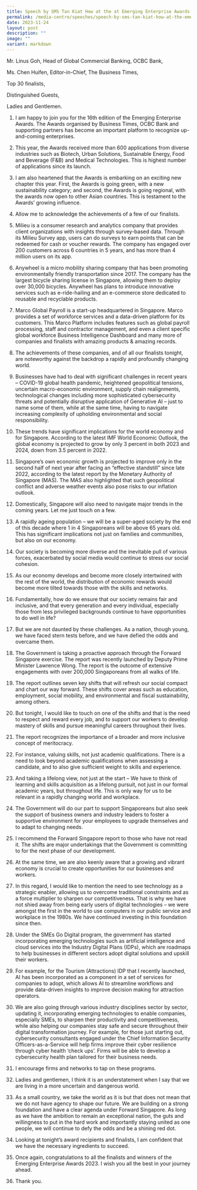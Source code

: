 ```yaml
---
title: Speech by SMS Tan Kiat How at the at Emerging Enterprise Awards (EEA) 2023
permalink: /media-centre/speeches/speech-by-sms-tan-kiat-how-at-the-emerging-enterprise-awards-2023/
date: 2023-11-24
layout: post
description: ""
image: ""
variant: markdown
---
```

Mr. Linus Goh, Head of Global Commercial Banking, OCBC Bank,

Ms. Chen Huifen, Editor-in-Chief, The Business Times,

Top 30 finalists,

Distinguished Guests,

Ladies and Gentlemen.

1.  I am happy to join you for the 16th edition of the Emerging Enterprise Awards. The Awards organised by Business Times, OCBC Bank and supporting partners has become an important platform to recognize up-and-coming enterprises.

2.  This year, the Awards received more than 600 applications from diverse industries such as Biotech, Urban Solutions, Sustainable Energy, Food and Beverage (F&B) and Medical Technologies. This is highest number of applications since its launch.

3.  I am also heartened that the Awards is embarking on an exciting new chapter this year. First, the Awards is going green, with a new sustainability category; and second, the Awards is going regional, with the awards now open to other Asian countries. This is testament to the Awards’ growing influence.

4.  Allow me to acknowledge the achievements of a few of our finalists.

5.  Milieu is a consumer research and analytics company that provides client organizations with insights through survey-based data. Through its Milieu Survey app, users can do surveys to earn points that can be redeemed for cash or voucher rewards. The company has engaged over 200 customers across 6 countries in 5 years, and has more than 4 million users on its app.

6.  Anywheel is a micro mobility sharing company that has been promoting environmentally friendly transportation since 2017. The company has the largest bicycle sharing license in Singapore, allowing them to deploy over 30,000 bicycles. Anywheel has plans to introduce innovative services such as e-ride-hailing and an e-commerce store dedicated to reusable and recyclable products.

7.  Marco Global Payroll is a start-up headquartered in Singapore. Marco provides a set of workforce services and a data-driven platform for its customers. This Marco Platform includes features such as global payroll processing, staff and contractor management, and even a client specific global workforce Business Intelligence Dashboard and many more of companies and finalists with amazing products & amazing records.
8.  The achievements of these companies, and of all our finalists tonight, are noteworthy against the backdrop a rapidly and profoundly changing world.

9.  Businesses have had to deal with significant challenges in recent years – COVID-19 global health pandemic, heightened geopolitical tensions, uncertain macro-economic environment, supply chain realignments, technological changes including more sophisticated cybersecurity threats and potentially disruptive application of Generative AI – just to name some of them, while at the same time, having to navigate increasing complexity of upholding environmental and social responsibility.

10.  These trends have significant implications for the world economy and for Singapore. According to the latest IMF World Economic Outlook, the global economy is projected to grow by only 3 percent in both 2023 and 2024, down from 3.5 percent in 2022.
      
11.  Singapore’s own economic growth is projected to improve only in the second half of next year after facing an “effective standstill” since late 2022, according to the latest report by the Monetary Authority of Singapore (MAS). The MAS also highlighted that such geopolitical conflict and adverse weather events also pose risks to our inflation outlook.

12.  Domestically, Singapore will also need to navigate major trends in the coming years. Let me just touch on a few.

13.  A rapidly ageing population – we will be a super-aged society by the end of this decade where 1 in 4 Singaporeans will be above 65 years old. This has significant implications not just on families and communities, but also on our economy.

14.  Our society is becoming more diverse and the inevitable pull of various forces, exacerbated by social media would continue to stress our social cohesion.

15.  As our economy develops and become more closely intertwined with the rest of the world, the distribution of economic rewards would become more tilted towards those with the skills and networks.

16.  Fundamentally, how do we ensure that our society remains fair and inclusive, and that every generation and every individual, especially those from less privileged backgrounds continue to have opportunities to do well in life?

17.  But we are not daunted by these challenges. As a nation, though young, we have faced stern tests before, and we have defied the odds and overcame them. 

18.  The Government is taking a proactive approach through the Forward Singapore exercise. The report was recently launched by Deputy Prime Minister Lawrence Wong. The report is the outcome of extensive engagements with over 200,000 Singaporeans from all walks of life.

19.  The report outlines seven key shifts that will refresh our social compact and chart our way forward. These shifts cover areas such as education, employment, social mobility, and environmental and fiscal sustainability, among others.

20.  But tonight, I would like to touch on one of the shifts and that is the need to respect and reward every job, and to support our workers to develop mastery of skills and pursue meaningful careers throughout their lives.

21.  The report recognizes the importance of a broader and more inclusive concept of meritocracy.

22.  For instance, valuing skills, not just academic qualifications. There is a need to look beyond academic qualifications when assessing a candidate, and to also give sufficient weight to skills and experience.

23.  And taking a lifelong view, not just at the start – We have to think of learning and skills acquisition as a lifelong pursuit, not just in our formal academic years, but throughout life. This is only way for us to be relevant in a rapidly changing world and workplace.

24.  The Government will do our part to support Singaporeans but also seek the support of business owners and industry leaders to foster a supportive environment for your employees to upgrade themselves and to adapt to changing needs.

25.  I recommend the Forward Singapore report to those who have not read it. The shifts are major undertakings that the Government is committing to for the next phase of our development.

26.  At the same time, we are also keenly aware that a growing and vibrant economy is crucial to create opportunities for our businesses and workers.

27.  In this regard, I would like to mention the need to see technology as a strategic enabler, allowing us to overcome traditional constraints and as a force multiplier to sharpen our competitiveness. That is why we have not shied away from being early users of digital technologies – we were amongst the first in the world to use computers in our public service and workplace in the 1980s. We have continued investing in this foundation since then.

28.  Under the SMEs Go Digital program, the government has started incorporating emerging technologies such as artificial intelligence and cloud services into the Industry Digital Plans (IDPs), which are roadmaps to help businesses in different sectors adopt digital solutions and upskill their workers.

29.  For example, for the Tourism (Attractions) IDP that I recently launched, AI has been incorporated as a component in a set of services for companies to adopt, which allows AI to streamline workflows and provide data-driven insights to improve decision making for attraction operators.

30.  We are also going through various industry disciplines sector by sector, updating it, incorporating emerging technologies to enable companies, especially SMEs, to sharpen their productivity and competitiveness, while also helping our companies stay safe and secure throughout their digital transformation journey. For example, for those just starting out, cybersecurity consultants engaged under the Chief Information Security Officers-as-a-Service will help firms improve their cyber resilience through cyber health ‘check ups’. Firms will be able to develop a cybersecurity health plan tailored for their business needs.

31.  I encourage firms and networks to tap on these programs.

32.  Ladies and gentlemen, I think it is an understatement when I say that we are living in a more uncertain and dangerous world.

33.  As a small country, we take the world as it is but that does not mean that we do not have agency to shape our future. We are building on a strong foundation and have a clear agenda under Forward Singapore. As long as we have the ambition to remain an exceptional nation, the guts and willingness to put in the hard work and importantly staying united as one people, we will continue to defy the odds and be a shining red dot.

34.  Looking at tonight’s award recipients and finalists, I am confident that we have the necessary ingredients to succeed.

35.  Once again, congratulations to all the finalists and winners of the Emerging Enterprise Awards 2023. I wish you all the best in your journey ahead.

36.  Thank you.